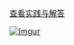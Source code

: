 [查看实践与解答](https://github.com/hellocece/system-design-primer/blob/master/solutions/system_design/query_cache/README.md)

[![](https://camo.githubusercontent.com/b6439861687b9a0fc62d0149a364082643ebaf86/687474703a2f2f692e696d6775722e636f6d2f346a39396d68652e706e67 "Imgur")](https://camo.githubusercontent.com/b6439861687b9a0fc62d0149a364082643ebaf86/687474703a2f2f692e696d6775722e636f6d2f346a39396d68652e706e67)

